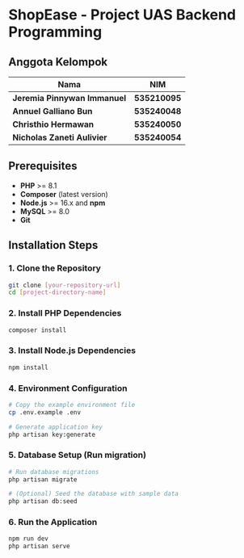 # ShopEase - Project UAS Backend Programming 

## Anggota Kelompok
| Nama | NIM |
|------|------------|
| **Jeremia Pinnywan Immanuel** | **535210095** |
| **Annuel Galliano Bun** | **535240048** |
| **Christhio Hermawan** | **535240050** |
| **Nicholas Zaneti Aulivier** | **535240054** |

## Prerequisites

- **PHP** >= 8.1
- **Composer** (latest version)
- **Node.js** >= 16.x and **npm**
- **MySQL** >= 8.0 
- **Git**

## Installation Steps

### 1. Clone the Repository

```bash
git clone [your-repository-url]
cd [project-directory-name]
```

### 2. Install PHP Dependencies

```bash
composer install
```

### 3. Install Node.js Dependencies

```bash
npm install
```

### 4. Environment Configuration

```bash
# Copy the example environment file
cp .env.example .env

# Generate application key
php artisan key:generate
```

### 5. Database Setup (Run migration)

```bash
# Run database migrations
php artisan migrate

# (Optional) Seed the database with sample data
php artisan db:seed
```

### 6. Run the Application

```bash
npm run dev
php artisan serve
```